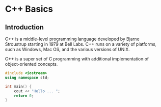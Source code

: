 # C++ Basics

## Introduction

C++ is a middle-level programming language developed by Bjarne Stroustrup starting in 1979 at Bell Labs. C++ runs on a variety of platforms, such as Windows, Mac OS, and the various versions of UNIX.

C++ is a super set of C programming with additional implementation of object-oriented concepts.

```C++
#include <iostream>
using namespace std;

int main() {
    cout << "Hello ... ";
    return 0;
}
```
